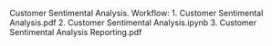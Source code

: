 Customer Sentimental Analysis. Workflow: 1. Customer Sentimental Analysis.pdf 2. Customer Sentimental Analysis.ipynb 3. Customer Sentimental Analysis Reporting.pdf
